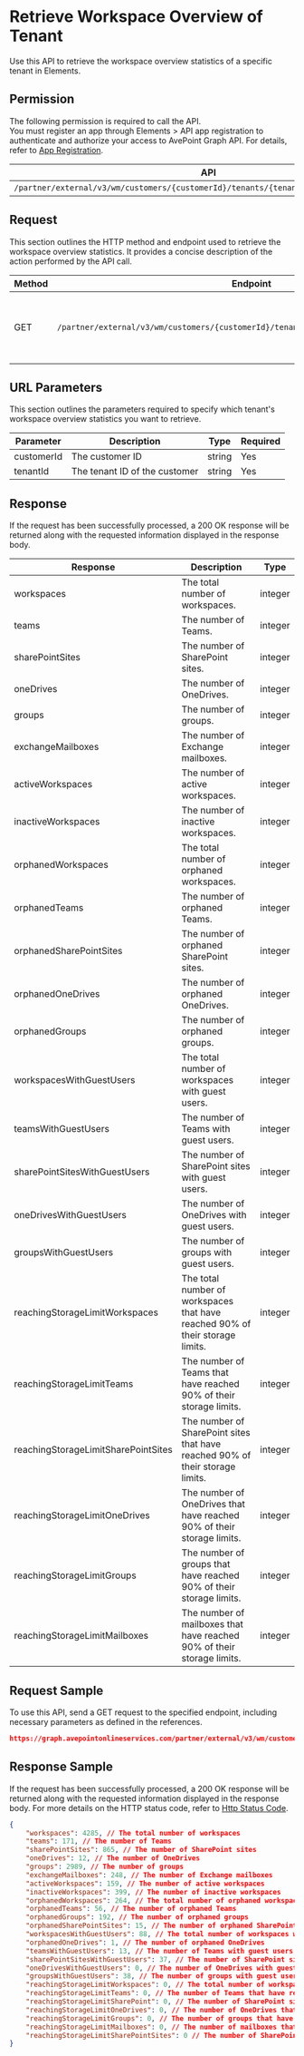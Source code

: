 # Retrieve Workspace Overview of Tenant

Use this API to retrieve the workspace overview statistics of a specific tenant in Elements.  

## Permission  

The following permission is required to call the API.  
You must register an app through Elements > API app registration to authenticate and authorize your access to AvePoint Graph API. For details, refer to [App Registration](../register-app.md).

| API | Permission |
|-----------|-----------|
| `/partner/external/v3/wm/customers/{customerId}/tenants/{tenantId}/overview/workspace` | elements.wm.read.all |  


## Request

This section outlines the HTTP method and endpoint used to retrieve the workspace overview statistics. It provides a concise description of the action performed by the API call.

| Method | Endpoint | Description |
|-----------|-----------|-----------|
|GET|`/partner/external/v3/wm/customers/{customerId}/tenants/{tenantId}/overview/workspace`|Retrieves statistics of workspcaes for a specific tenant.|

## URL Parameters

This section outlines the parameters required to specify which tenant's workspace overview statistics you want to retrieve.

| Parameter | Description | Type | Required |
| --- | --- | --- | --- |
| customerId | The customer ID | string | Yes |
| tenantId | The tenant ID of the customer | string | Yes |


## Response

If the request has been successfully processed, a 200 OK response will be returned along with the requested information displayed in the response body.

| Response | Description | Type |
| --- | --- | --- |
| workspaces | The total number of workspaces. | integer |
| teams | The number of Teams. | integer |
| sharePointSites | The number of SharePoint sites.  | integer |
| oneDrives | The number of OneDrives. | integer |
| groups | The number of groups. | integer |
| exchangeMailboxes | The number of Exchange mailboxes. | integer |
| activeWorkspaces | The number of active workspaces. | integer |
| inactiveWorkspaces | The number of inactive workspaces. | integer |
| orphanedWorkspaces | The total number of orphaned workspaces. | integer |
| orphanedTeams | The number of orphaned Teams. | integer |
| orphanedSharePointSites | The number of orphaned SharePoint sites. | integer |
| orphanedOneDrives | The number of orphaned OneDrives. | integer |
| orphanedGroups | The number of orphaned groups. | integer |
| workspacesWithGuestUsers | The total number of workspaces with guest users. | integer |
| teamsWithGuestUsers | The number of Teams with guest users. | integer |
| sharePointSitesWithGuestUsers | The number of SharePoint sites with guest users. | integer |
| oneDrivesWithGuestUsers | The number of OneDrives with guest users. | integer |
| groupsWithGuestUsers | The number of groups with guest users. | integer |
| reachingStorageLimitWorkspaces | The total number of workspaces that have reached 90% of their storage limits. | integer |
| reachingStorageLimitTeams | The number of Teams that have reached 90% of their storage limits. | integer |
| reachingStorageLimitSharePointSites | The number of SharePoint sites that have reached 90% of their storage limits. | integer |
| reachingStorageLimitOneDrives | The number of OneDrives that have reached 90% of their storage limits. | integer |
| reachingStorageLimitGroups | The number of groups that have reached 90% of their storage limits. | integer |
| reachingStorageLimitMailboxes | The number of mailboxes that have reached 90% of their storage limits. | integer |


## Request Sample

To use this API, send a GET request to the specified endpoint, including necessary parameters as defined in the references.

```json
https://graph.avepointonlineservices.com/partner/external/v3/wm/customers/966f35cc-****-4070-****-25cd****2a07/tenants/0c7715b3-****-4c4c-****-f363****acec/overview/workspace
```

## Response Sample

If the request has been successfully processed, a 200 OK response will be returned along with the requested information displayed in the response body. For more details on the HTTP status code, refer to [Http Status Code](../Use-AvePoint-Graph-API.md#http-status-code).

```json 
{
    "workspaces": 4285, // The total number of workspaces
    "teams": 171, // The number of Teams
    "sharePointSites": 865, // The number of SharePoint sites
    "oneDrives": 12, // The number of OneDrives
    "groups": 2989, // The number of groups
    "exchangeMailboxes": 248, // The number of Exchange mailboxes
    "activeWorkspaces": 159, // The number of active workspaces
    "inactiveWorkspaces": 399, // The number of inactive workspaces
    "orphanedWorkspaces": 264, // The total number of orphaned workspaces
    "orphanedTeams": 56, // The number of orphaned Teams
    "orphanedGroups": 192, // The number of orphaned groups
    "orphanedSharePointSites": 15, // The number of orphaned SharePoint sites
    "workspacesWithGuestUsers": 88, // The total number of workspaces with guest users
    "orphanedOneDrives": 1, // The number of orphaned OneDrives
    "teamsWithGuestUsers": 13, // The number of Teams with guest users
    "sharePointSitesWithGuestUsers": 37, // The number of SharePoint sites with guest users
    "oneDrivesWithGuestUsers": 0, // The number of OneDrives with guest users
    "groupsWithGuestUsers": 38, // The number of groups with guest users
    "reachingStorageLimitWorkspaces": 0, // The total number of workspaces that have reached 90% of their storage limits
    "reachingStorageLimitTeams": 0, // The number of Teams that have reached 90% of their storage limits
    "reachingStorageLimitSharePoint": 0, // The number of SharePoint sites that have reached 90% of their storage limits
    "reachingStorageLimitOneDrives": 0, // The number of OneDrives that have reached 90% of their storage limits
    "reachingStorageLimitGroups": 0, // The number of groups that have reached 90% of their storage limits
    "reachingStorageLimitMailboxes": 0, // The number of mailboxes that have reached 90% of their storage limits
    "reachingStorageLimitSharePointSites": 0 // The number of SharePoint sites that have reached 90% of their storage limits
}